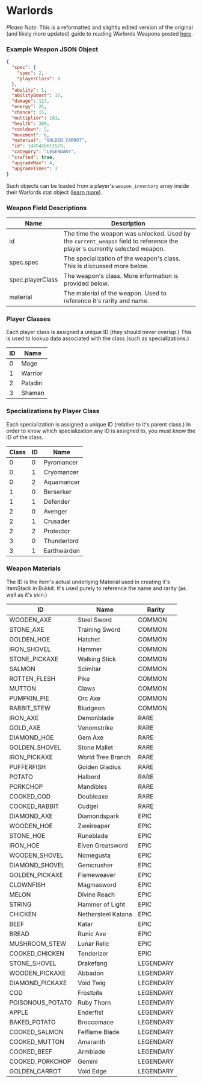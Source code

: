 # Warlords

_Please Note_: This is a reformatted and slightly edited version of the original (and likely more updated) guide to reading Warlords Weapons posted [here](http://hypixel.net/threads/guide-how-to-read-weapons-from-the-hypixel-api.274908/).

### Example Weapon JSON Object
```json
{
  "spec": {
    "spec": 2,
    "playerClass": 0
  },
  "ability": 1,
  "abilityBoost": 15,
  "damage": 113,
  "energy": 25,
  "chance": 15,
  "multiplier": 181,
  "health": 380,
  "cooldown": 5,
  "movement": 6,
  "material": "GOLDEN_CARROT",
  "id": 1425426612529,
  "category": "LEGENDARY",
  "crafted": true,
  "upgradeMax": 4,
  "upgradeTimes": 3
}
```
Such objects can be loaded from a player's ```weapon_inventory``` array inside their Warlords stat object ([learn more](Documentation/GameType.md)). 

### Weapon Field Descriptions
| Name | Description |
| ------ | ------------- |
| id   | The time the weapon was unlocked. Used by the ```current_weapon``` field to reference the player's currently selected weapon. |
| spec.spec | The specialization of the weapon's class. This is discussed more below. |
| spec.playerClass | The weapon's class. More information is provided below. |
| material | The material of the weapon. Used to reference it's rarity and name. |

### Player Classes
Each player class is assigned a unique ID (they should never overlap.) This is used to lookup data associated with the class (such as specializations.)

| ID | Name |
| ----- | -------- |
| 0 | Mage |
| 1 | Warrior |
| 2 | Paladin |
| 3 | Shaman |

### Specializations by Player Class
Each specialization is assigned a unique ID (relative to it's parent class.) In order to know which specialization any ID is assigned to, you must know the ID of the class. 

| Class | ID | Name |
| ----- | ---- | ---- |
| 0     | 0  | Pyromancer  |
| 0     | 1  | Cryomancer  |
| 0     | 2  | Aquamancer  |
| 1     | 0  | Berserker   |
| 1     | 1  | Defender    |
| 2     | 0  | Avenger     |
| 2     | 1  | Crusader    |
| 2     | 2  | Protector   |
| 3     | 0  | Thunderlord |
| 3     | 1  | Earthwarden |

### Weapon Materials
The ID is the item's actual underlying Material used in creating it's ItemStack in Bukkit. It's used purely to reference the name and rarity (as well as it's skin.)

| ID | Name | Rarity |
| --- | ---- | --------- |
| WOODEN_AXE | Steel Sword | COMMON |
| STONE_AXE | Training Sword | COMMON |
| GOLDEN_HOE | Hatchet | COMMON |
| IRON_SHOVEL | Hammer | COMMON |
| STONE_PICKAXE | Walking Stick | COMMON |
| SALMON | Scimitar | COMMON |
| ROTTEN_FLESH | Pike | COMMON |
| MUTTON | Claws | COMMON |
| PUMPKIN_PIE | Orc Axe | COMMON |
| RABBIT_STEW | Bludgeon | COMMON |
| IRON_AXE | Demonblade | RARE |
| GOLD_AXE | Venomstrike | RARE |
| DIAMOND_HOE | Gem Axe | RARE |
| GOLDEN_SHOVEL | Stone Mallet | RARE |
| IRON_PICKAXE | World Tree Branch | RARE |
| PUFFERFISH | Golden Gladius | RARE |
| POTATO | Halberd | RARE |
| PORKCHOP | Mandibles | RARE |
| COOKED_COD | Doubleaxe | RARE |
| COOKED_RABBIT | Cudgel | RARE |
| DIAMOND_AXE | Diamondspark | EPIC |
| WOODEN_HOE | Zweireaper | EPIC |
| STONE_HOE | Runeblade | EPIC |
| IRON_HOE | Elven Greatsword | EPIC |
| WOODEN_SHOVEL | Nomegusta | EPIC |
| DIAMOND_SHOVEL | Gemcrusher | EPIC |
| GOLDEN_PICKAXE | Flameweaver | EPIC |
| CLOWNFISH | Magmasword | EPIC |
| MELON | Divine Reach | EPIC |
| STRING | Hammer of Light | EPIC |
| CHICKEN | Nethersteel Katana | EPIC |
| BEEF | Katar | EPIC |
| BREAD | Runic Axe | EPIC |
| MUSHROOM_STEW | Lunar Relic | EPIC |
| COOKED_CHICKEN | Tenderizer | EPIC |
| STONE_SHOVEL | Drakefang | LEGENDARY |
| WOODEN_PICKAXE | Abbadon | LEGENDARY |
| DIAMOND_PICKAXE | Void Twig | LEGENDARY |
| COD | Frostbite | LEGENDARY |
| POISONOUS_POTATO | Ruby Thorn | LEGENDARY |
| APPLE | Enderfist | LEGENDARY |
| BAKED_POTATO | Broccomace | LEGENDARY |
| COOKED_SALMON | Felflame Blade | LEGENDARY |
| COOKED_MUTTON | Amaranth | LEGENDARY |
| COOKED_BEEF | Armblade | LEGENDARY |
| COOKED_PORKCHOP | Gemini | LEGENDARY |
| GOLDEN_CARROT | Void Edge | LEGENDARY |
